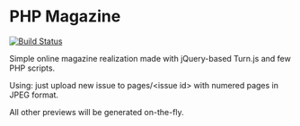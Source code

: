 # PHP Magazine

[![Build Status](https://travis-ci.org/recoders/php-magazine.svg?branch=heroku)](https://travis-ci.org/recoders/php-magazine)

Simple online magazine realization made with jQuery-based Turn.js and few PHP scripts.

Using: just upload new issue to pages/&lt;issue id&gt; with numered pages in JPEG format.

All other previews will be generated on-the-fly.
